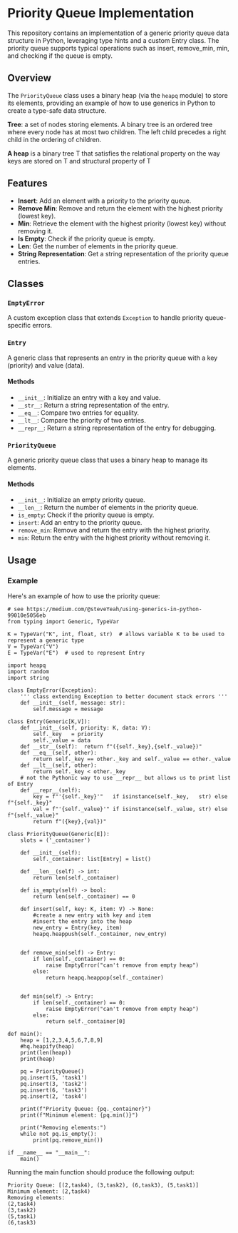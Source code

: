 # Priority Queue Implementation


This repository contains an implementation of a generic priority queue data structure in Python, leveraging type hints and a custom Entry class. The priority queue supports typical operations such as insert, remove_min, min, and checking if the queue is empty.

## Overview

The `PriorityQueue` class uses a binary heap (via the `heapq` module) to store its elements, providing an example of how to use generics in Python to create a type-safe data structure. 

**Tree**: a set of nodes storing elements. A binary tree is an ordered tree where
every node has at most two children. The left child precedes a right child in the
ordering of children.

**A heap** is a binary tree T that satisfies the relational property on the way keys are
stored on T and structural property of T

## Features

- **Insert**: Add an element with a priority to the priority queue.
- **Remove Min**: Remove and return the element with the highest priority (lowest key).
- **Min**: Retrieve the element with the highest priority (lowest key) without removing it.
- **Is Empty**: Check if the priority queue is empty.
- **Len**: Get the number of elements in the priority queue.
- **String Representation**: Get a string representation of the priority queue entries.

## Classes

### `EmptyError`

A custom exception class that extends `Exception` to handle priority queue-specific errors.

### `Entry`

A generic class that represents an entry in the priority queue with a key (priority) and value (data).

#### Methods

- `__init__`: Initialize an entry with a key and value.
- `__str__`: Return a string representation of the entry.
- `__eq__`: Compare two entries for equality.
- `__lt__`: Compare the priority of two entries.
- `__repr__`: Return a string representation of the entry for debugging.

### `PriorityQueue`

A generic priority queue class that uses a binary heap to manage its elements.

#### Methods

- `__init__`: Initialize an empty priority queue.
- `__len__`: Return the number of elements in the priority queue.
- `is_empty`: Check if the priority queue is empty.
- `insert`: Add an entry to the priority queue.
- `remove_min`: Remove and return the entry with the highest priority.
- `min`: Return the entry with the highest priority without removing it.

## Usage

### Example

Here's an example of how to use the priority queue:

```
# see https://medium.com/@steveYeah/using-generics-in-python-99010e5056eb
from typing import Generic, TypeVar

K = TypeVar("K", int, float, str)  # allows variable K to be used to represent a generic type
V = TypeVar("V")
E = TypeVar("E")  # used to represent Entry

import heapq
import random
import string

class EmptyError(Exception):
    ''' class extending Exception to better document stack errors '''
    def __init__(self, message: str):
        self.message = message

class Entry(Generic[K,V]):
    def __init__(self, priority: K, data: V):
        self._key   = priority
        self._value = data
    def __str__(self):  return f"({self._key},{self._value})"
    def __eq__(self, other):
        return self._key == other._key and self._value == other._value
    def __lt__(self, other):
        return self._key < other._key
    # not the Pythonic way to use __repr__ but allows us to print list of Entry
    def __repr__(self):
        key = f"'{self._key}'"   if isinstance(self._key,   str) else f"{self._key}"
        val = f"'{self._value}'" if isinstance(self._value, str) else f"{self._value}"
        return f"({key},{val})"

class PriorityQueue(Generic[E]):
    slots = ('_container')

    def __init__(self):
        self._container: list[Entry] = list()

    def __len__(self) -> int:
        return len(self._container)

    def is_empty(self) -> bool:
        return len(self._container) == 0

    def insert(self, key: K, item: V) -> None:
        #create a new entry with key and item
        #insert the entry into the heap
        new_entry = Entry(key, item)
        heapq.heappush(self._container, new_entry)


    def remove_min(self) -> Entry:
        if len(self._container) == 0:
            raise EmptyError("can't remove from empty heap")
        else:
            return heapq.heappop(self._container)


    def min(self) -> Entry:
        if len(self._container) == 0:
            raise EmptyError("can't remove from empty heap")
        else:
            return self._container[0]

def main():
    heap = [1,2,3,4,5,6,7,8,9]
    #hq.heapify(heap)
    print(len(heap))
    print(heap)

    pq = PriorityQueue()
    pq.insert(5, 'task1')
    pq.insert(3, 'task2')
    pq.insert(6, 'task3')
    pq.insert(2, 'task4')

    print(f"Priority Queue: {pq._container}")
    print(f"Minimum element: {pq.min()}")

    print("Removing elements:")
    while not pq.is_empty():
        print(pq.remove_min())

if __name__ == "__main__":
    main()

```
Running the main function should produce the following output:

```
Priority Queue: [(2,task4), (3,task2), (6,task3), (5,task1)]
Minimum element: (2,task4)
Removing elements:
(2,task4)
(3,task2)
(5,task1)
(6,task3)
```
